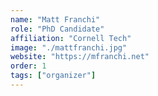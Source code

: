 ```yaml
---
name: "Matt Franchi"
role: "PhD Candidate"
affiliation: "Cornell Tech"
image: "./mattfranchi.jpg"
website: "https://mfranchi.net"
order: 1
tags: ["organizer"]
---
```




